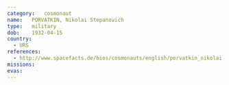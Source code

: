 ```yaml
---
category:	cosmonaut
name:	PORVATKIN, Nikolai Stepanovich 
type:	military
dob:	1932-04-15
country:
  - URS
references:
  - http://www.spacefacts.de/bios/cosmonauts/english/porvatkin_nikolai.htm
missions:
evas:
---
```

